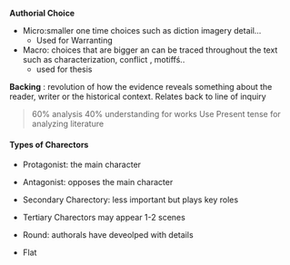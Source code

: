 **Authorial Choice**
 - Micro:smaller one time choices such as diction imagery detail...
	 - Used for Warranting
 - Macro: choices that are bigger an can be traced throughout the text such as characterization, conflict , motiffś..
	 - used for thesis

**Backing** : revolution of how the evidence reveals something about the reader, writer or the historical context. Relates back to line of inquiry
> 60% analysis 40% understanding for works
> Use Present tense for analyzing literature

#### Types of Charectors
 - Protagonist: the main character 
 - Antagonist: opposes the main character 
 - Secondary Charectory: less important but plays key roles
 - Tertiary Charectors may appear 1-2 scenes

- Round: authorals have deveolped with details
- Flat


<!--stackedit_data:
eyJoaXN0b3J5IjpbLTM0MTExODkzNSw3MDc4MjAyOTBdfQ==
-->